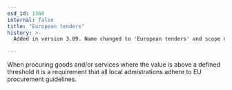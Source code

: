 ```yaml
---
esd_id: 1368
internal: false
title: "European tenders"
history: >-
  Added in version 3.09. Name changed to 'European tenders' and scope notes updated in version 4.00.

---
```


When procuring goods and/or services where the value is above a defined threshold it is a requirement that all local admistrations adhere to EU procurement guidelines.  

